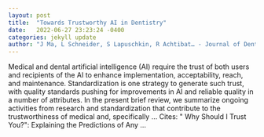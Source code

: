 ```yaml
---
layout: post
title:  "Towards Trustworthy AI in Dentistry"
date:   2022-06-27 23:23:24 -0400
categories: jekyll update
author: "J Ma, L Schneider, S Lapuschkin, R Achtibat… - Journal of Dental Research, 2022"
---
```

Medical and dental artificial intelligence (AI) require the trust of both users and recipients of the AI to enhance implementation, acceptability, reach, and maintenance. Standardization is one strategy to generate such trust, with quality standards pushing for improvements in AI and reliable quality in a number of attributes. In the present brief review, we summarize ongoing activities from research and standardization that contribute to the trustworthiness of medical and, specifically …
Cites: ‪" Why Should I Trust You?": Explaining the Predictions of Any …‬  